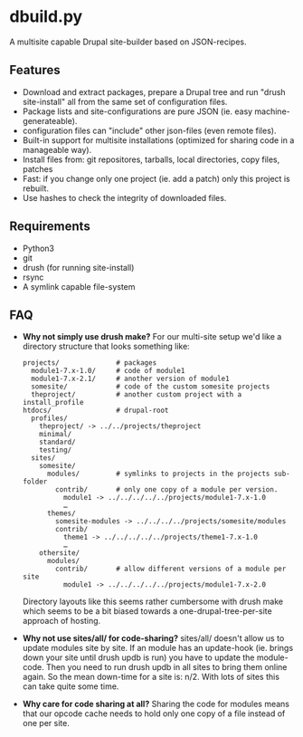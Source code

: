 dbuild.py
=========

A multisite capable Drupal site-builder based on JSON-recipes.

Features
--------

* Download and extract packages, prepare a Drupal tree and run "drush site-install" all from the same set of configuration files.
* Package lists and site-configurations are pure JSON (ie. easy machine-generateable).
* configuration files can "include" other json-files (even remote files).
* Built-in support for multisite installations (optimized for sharing code in a manageable way).
* Install files from: git repositores, tarballs, local directories, copy files, patches
* Fast: if you change only one project (ie. add a patch) only this project is rebuilt.
* Use hashes to check the integrity of downloaded files.

Requirements
------------

* Python3
* git
* drush (for running site-install)
* rsync
* A symlink capable file-system

FAQ
---

*   **Why not simply use drush make?**
    For our multi-site setup we'd like a directory structure that looks something like:

        projects/              # packages
          module1-7.x-1.0/     # code of module1
          module1-7.x-2.1/     # another version of module1
          somesite/            # code of the custom somesite projects
          theproject/          # another custom project with a install_profile
        htdocs/                # drupal-root
          profiles/
            theproject/ -> ../../projects/theproject
            minimal/
            standard/
            testing/
          sites/
            somesite/
              modules/         # symlinks to projects in the projects sub-folder
                contrib/       # only one copy of a module per version.
                  module1 -> ../../../../../projects/module1-7.x-1.0
                  …
              themes/
                somesite-modules -> ../../../../projects/somesite/modules
                contrib/
                  theme1 -> ../../../../../projects/theme1-7.x-1.0
                  …
            othersite/
              modules/
                contrib/       # allow different versions of a module per site
                  module1 -> ../../../../../projects/module1-7.x-2.0
          
    Directory layouts like this seems rather cumbersome with drush make which seems to be a bit biased towards a one-drupal-tree-per-site approach of hosting.

*   **Why not use sites/all/ for code-sharing?**
    sites/all/ doesn't allow us to update modules site by site. If an module has an update-hook (ie. brings down your site until drush updb is run) you have to update the module-code. Then you need to run drush updb in all sites to bring them online again. So the mean down-time for a site is: n/2. With lots of sites this can take quite some time.
*   **Why care for code sharing at all?**
    Sharing the code for modules means that our opcode cache needs to hold only one copy of a file instead of one per site.

